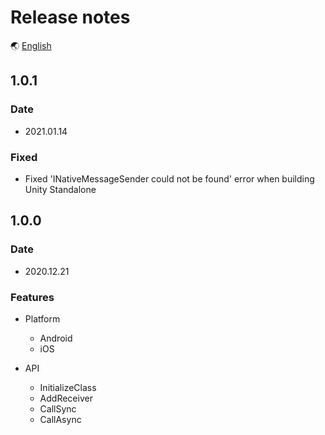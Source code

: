 # Release notes

🌏 [English](ReleaseNotes.en.md)

## 1.0.1

### Date

* 2021.01.14

### Fixed

* Fixed 'INativeMessageSender could not be found' error when building Unity Standalone

## 1.0.0

### Date

* 2020.12.21

### Features

* Platform 
    * Android
    * iOS

* API
    * InitializeClass
    * AddReceiver
    * CallSync
    * CallAsync
